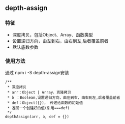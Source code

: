 ## depth-assign
### 特征
* 深度拷贝，包括Object、Array、函数类型
* 设置递归方向，由左到右，由右到左,后者覆盖前者
* 默认底数参数
### 使用方法

通过 npm i -S depth-assign安装

```
/**
 * 深度拷贝
 * arr：Object | Array，克隆拷贝
 * b ：Boolean,设置递归方向，由左到右，由右到左,后者覆盖前者
 * def：Object({})， 传递给函数的初始值
 * 返回一个创建好的值(引用===def)
 */
depthAssign(arr, b, def = {}) 
```
